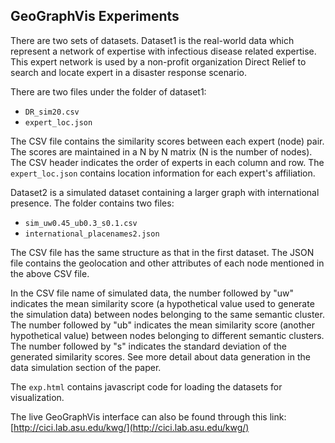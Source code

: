 ## GeoGraphVis Experiments

There are two sets of datasets. 
Dataset1 is the real-world data which represent a network of expertise with infectious disease related expertise. This expert network is used by a non-profit organization Direct Relief to search and locate expert in a disaster response scenario. 

There are two files under the folder of dataset1:
- `DR_sim20.csv`
- `expert_loc.json`

The CSV file contains the similarity scores between each expert (node) pair. The scores
are maintained in a N by N matrix (N is the number of nodes). The CSV header indicates the order of experts in each column and row. The `expert_loc.json` contains location information for each expert's affiliation. 

Dataset2 is a simulated dataset containing a larger graph with international presence. The folder contains two files:
- `sim_uw0.45_ub0.3_s0.1.csv`
- `international_placenames2.json`

The CSV file has the same structure as that in the first dataset. The JSON file contains the geolocation and other attributes of each node mentioned in the above CSV file. 

In the CSV file name of simulated data, the number followed by "uw" indicates the mean similarity score (a hypothetical value used to generate the simulation data) between nodes belonging to the same semantic cluster. The number followed by "ub" indicates the mean similarity score (another hypothetical value) between nodes belonging to different semantic clusters. The number followed by "s" indicates the standard deviation of the generated similarity scores. See more detail about data generation in the data simulation section of the paper.

The `exp.html` contains javascript code for loading the datasets for visualization. 

The live GeoGraphVis interface can also be found through this link: [http://cici.lab.asu.edu/kwg/](http://cici.lab.asu.edu/kwg/)

